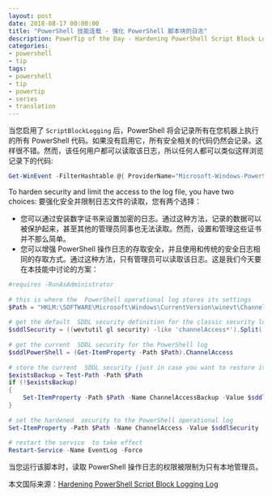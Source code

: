 ```yaml
---
layout: post
date: 2018-08-17 00:00:00
title: "PowerShell 技能连载 - 强化 PowerShell 脚本块的日志"
description: PowerTip of the Day - Hardening PowerShell Script Block Logging Log
categories:
- powershell
- tip
tags:
- powershell
- tip
- powertip
- series
- translation
---
```

当您启用了 `ScriptBlockLogging` 后，PowerShell 将会记录所有在您机器上执行的所有 PowerShell 代码。如果没有启用它，所有安全相关的代码仍然会记录。这样很不错。然而，该任何用户都可以读取该日志，所以任何人都可以类似这样浏览记录下的代码:

```powershell
Get-WinEvent -FilterHashtable @{ ProviderName="Microsoft-Windows-PowerShell";  Id = 4104 } 
```

To harden security and limit the access to the log file, you have two choices:
要强化安全并限制日志文件的读取，您有两个选择：

* 您可以通过安装数字证书来设置加密的日志。通过这种方法，记录的数据可以被保护起来，甚至其他的管理员同事也无法读取。然而，设置和管理这些证书并不那么简单。
* 您可以增强 PowerShell 操作日志的存取安全，并且使用和传统的安全日志相同的存取方式。通过这种方法，只有管理员可以读取该日志。这是我们今天要在本技能中讨论的方案：

```powershell
#requires -RunAsAdministrator 
    
# this is where the  PowerShell operational log stores its settings 
$Path = "HKLM:\SOFTWARE\Microsoft\Windows\CurrentVersion\winevt\Channels\Microsoft-Windows-PowerShell/Operational"
    
# get the default  SDDL security definition for the classic security log 
$sddlSecurity = ((wevtutil gl security) -like 'channelAccess*').Split(' ')[-1]
    
# get the current  SDDL security for the PowerShell log 
$sddlPowerShell = (Get-ItemProperty -Path $Path).ChannelAccess
    
# store the current  SDDL security (just in case you want to restore it later) 
$existsBackup = Test-Path -Path $Path
if (!$existsBackup)
{
    Set-ItemProperty -Path $Path -Name ChannelAccessBackup -Value $sddlPowerShell
}
    
# set the hardened  security to the PowerShell operational log 
Set-ItemProperty -Path $Path -Name ChannelAccess -Value $sddlSecurity
    
# restart the service  to take effect 
Restart-Service -Name EventLog -Force 
```

当您运行该脚本时，读取 PowerShell 操作日志的权限被限制为只有本地管理员。

<!--more-->
本文国际来源：[Hardening PowerShell Script Block Logging Log](http://community.idera.com/powershell/powertips/b/tips/posts/hardening-powershell-script-block-logging-log)
